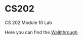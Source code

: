 # CS202
CS 202 Module 10 Lab

Here you can find the [Walkthrough](https://docs.google.com/document/d/1ZtXdt43yDPikzxfW0ZSCoTQCnIiIUvMRqQNs1ylUBaU/edit?tab=t.0)
